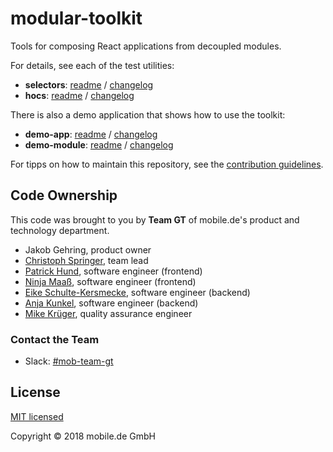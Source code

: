 # modular-toolkit

Tools for composing React applications from decoupled modules.

For details, see each of the test utilities:

* **selectors**: [readme](packages/selectors/README.md) / [changelog](packages/selectors/CHANGELOG.md)
* **hocs**: [readme](packages/hocs/README.md) / [changelog](packages/hocs/CHANGELOG.md)

There is also a demo application that shows how to use the toolkit:

* **demo-app**: [readme](packages/demo-app/README.md) / [changelog](packages/demo-app/CHANGELOG.md)
* **demo-module**: [readme](packages/demo-module/README.md) / [changelog](packages/demo-module/CHANGELOG.md)

For tipps on how to maintain this repository, see the [contribution guidelines](CONTRIBUTING.md).

## Code Ownership

This code was brought to you by **Team GT** of mobile.de's product and technology  department.

* Jakob Gehring, product owner
* [Christoph Springer](https://github.corp.ebay.com/chrispringer), team lead
* [Patrick Hund](https://github.corp.ebay.com/pahund), software engineer (frontend)
* [Ninja Maaß](https://github.corp.ebay.com/jmaass), software engineer (frontend)
* [Eike Schulte-Kersmecke](https://github.corp.ebay.com/eschultekersmeck), software engineer (backend)
* [Anja Kunkel](https://github.corp.ebay.com/ankunkel), software engineer (backend)
* [Mike Krüger](https://github.corp.ebay.com/mikkrueger), quality assurance engineer

### Contact the Team

* Slack: [#mob-team-gt](https://ebayclassifiedsgroup.slack.com/messages/mob-team-gt/)

## License

[MIT licensed](LICENSE)

Copyright © 2018 mobile.de GmbH

